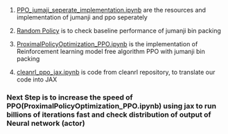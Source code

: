 1. [PPO_jumaji_seperate_implementation.ipynb](deep-reinforcement-learning-jumanji/tree/master/PPO_jumaji_seperate_implementation.ipynb) are the resources and implementation of jumanji and ppo seperately 

2. [Random Policy](deep-reinforcement-learning-jumanji/tree/Random_Policy.ipynb) is to check baseline performance of jumanji bin packing 

3. [ProximalPolicyOptimization_PPO.ipynb](deep-reinforcement-learning-jumanji/tree/ProximalPolicyOptimization_PPO.ipynb) is the implementation of Reinforcement learning model free algorithm PPO with jumanji bin packing

4. [cleanrl_ppo_jax.ipynb](deep-reinforcement-learning-jumanji/tree/cleanrl_ppo_jax.ipynb) is code from cleanrl repository, to translate our code into JAX

### Next Step is to increase the speed of PPO(ProximalPolicyOptimization_PPO.ipynb) using jax to run billions of iterations fast and check distribution of output of Neural network (actor)
